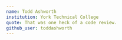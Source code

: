 ```yaml
---
name: Todd Ashworth
institution: York Technical College
quote: That was one heck of a code review.
github_user: toddashworth
---
```

